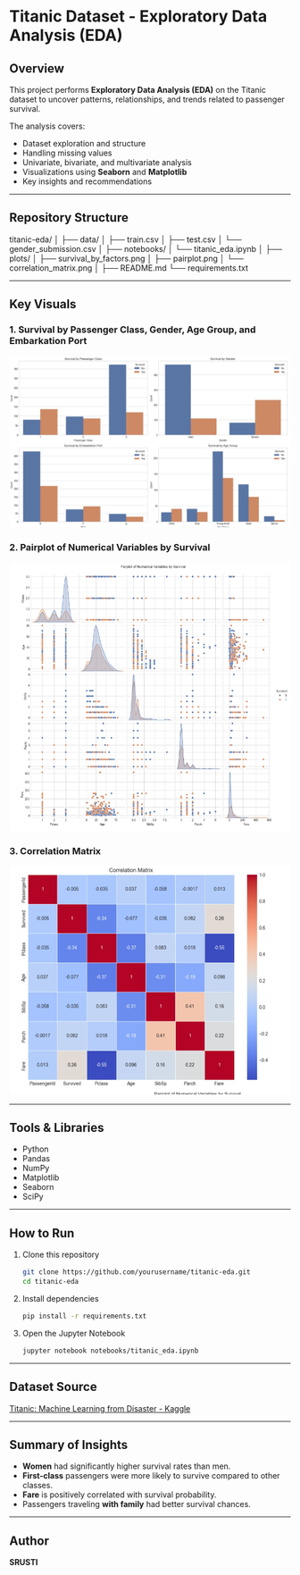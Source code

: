 # Titanic Dataset - Exploratory Data Analysis (EDA)

## Overview
This project performs **Exploratory Data Analysis (EDA)** on the Titanic dataset to uncover patterns, relationships, and trends related to passenger survival.

The analysis covers:
- Dataset exploration and structure
- Handling missing values
- Univariate, bivariate, and multivariate analysis
- Visualizations using **Seaborn** and **Matplotlib**
- Key insights and recommendations

---

## Repository Structure

titanic-eda/
│
├── data/
│   ├── train.csv
│   ├── test.csv
│   └── gender_submission.csv
│
├── notebooks/
│   └── titanic_eda.ipynb
│
├── plots/
│   ├── survival_by_factors.png
│   ├── pairplot.png
│   └── correlation_matrix.png
│
├── README.md
└── requirements.txt

---

## Key Visuals
### 1. Survival by Passenger Class, Gender, Age Group, and Embarkation Port
![Survival by Factors](plots/survival_by_factors.png)

### 2. Pairplot of Numerical Variables by Survival
![Pairplot](plots/pairplot.png)

### 3. Correlation Matrix
![Correlation Matrix](plots/correlation_matrix.png)

---

## Tools & Libraries
- Python
- Pandas
- NumPy
- Matplotlib
- Seaborn
- SciPy

---

## How to Run
1. Clone this repository  
   ```bash
   git clone https://github.com/yourusername/titanic-eda.git
   cd titanic-eda
   ```

2. Install dependencies

   ```bash
   pip install -r requirements.txt
   ```
3. Open the Jupyter Notebook

   ```bash
   jupyter notebook notebooks/titanic_eda.ipynb
   ```

---

## Dataset Source

[Titanic: Machine Learning from Disaster - Kaggle](https://www.kaggle.com/competitions/titanic/data)

---

## Summary of Insights

* **Women** had significantly higher survival rates than men.
* **First-class** passengers were more likely to survive compared to other classes.
* **Fare** is positively correlated with survival probability.
* Passengers traveling **with family** had better survival chances.

---

## Author

**SRUSTI**
